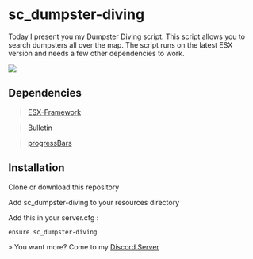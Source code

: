 # sc_dumpster-diving

Today I present you my Dumpster Diving script. This script allows you to search dumpsters all over the map. The script runs on the latest ESX version and needs a few other dependencies to work.

![](https://cdn.discordapp.com/attachments/1100114436250947607/1152656094594871417/Screenshot_2023-09-16_192328.png)

## Dependencies 

> [ESX-Framework](https://github.com/esx-framework/esx-legacy)

> [Bulletin](https://forum.cfx.re/t/free-standalone-bulletin-customisable-notifications/4360505)

> [progressBars](https://forum.cfx.re/t/release-progress-bars-1-0-standalone/526287) 

## Installation
Clone or download this repository

Add sc_dumpster-diving to your resources directory

Add this in your server.cfg :
```
ensure sc_dumpster-diving
```
» You want more? Come to my [Discord Server](https://discord.gg/Mqgewse3Yc)
